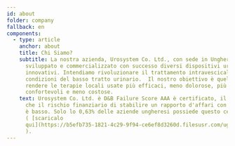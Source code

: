 ```yaml
---
id: about
folder: company
fallback: en
components:
  - type: article
    anchor: about
    title: Chi Siamo?
    subtitle: La nostra azienda, Urosystem Co. Ltd., con sede in Ungheria, ha
      sviluppato e commercializzato con successo diversi dispositivi urologici
      innovativi. Intendiamo rivoluzionare il trattamento intravescicale delle
      condizioni del basso tratto urinario.  Il nostro obiettivo è quello di
      rendere le terapie locali usate più efficaci, meno dolorose, più
      confortevoli e meno costose.
    text: Urosystem Co. Ltd. è D&B Failure Score AAA è certificato, il che indica
      che il rischio finanziario di stabilire un rapporto d'affari con l'azienda
      è basso. Solo lo 0,63% delle aziende ungheresi possiede questo certificato
      ( [scaricalo
      qui](https://b5efb735-1821-4c29-9f94-ce6ef8d3260d.filesusr.com/ugd/899d64_0684d8e56d9e4a01a0f8be7e8308b60d.pdf)
      ).
---
```

